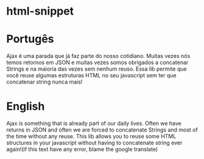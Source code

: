 # html-snippet
<h1>Portugês</h1>
Ajax é uma parada que já faz parte do nosso cotidiano. Muitas vezes nós temos retornos em JSON e muitas vezes somos obrigados a concatenar Strings e na maioria das vezes sem nenhum reuso. Essa lib permite que você reuse algumas estruturas HTML no seu javascript sem ter que concatenar string nunca mais!
<h1>English</h1>
Ajax is something that is already part of our daily lives. Often we have returns in JSON and often we are forced to concatenate Strings and most of the time without any reuse. This lib allows you to reuse some HTML structures in your javascript without having to concatenate string ever again!(if this text have any error, blame the google translate)
